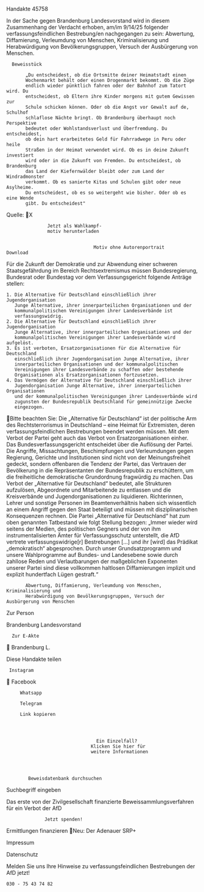 Handakte 45758

In der Sache gegen Brandenburg Landesvorstand wird in diesem Zusammenhang
der Verdacht erhoben, am/im 9/14/25 folgender verfassungsfeindlichen
Bestrebung/en nachgegangen zu sein: Abwertung, Diffamierung, Verleumdung
von Menschen, Kriminalisierung und Herabwürdigung von
Bevölkerungsgruppen, Versuch der Ausbürgerung von Menschen.




      Beweisstück

           „Du entscheidest, ob die Ortsmitte deiner Heimatstadt einen
           Wochenmarkt behält oder einen Drogenmarkt bekommt. Ob die Züge
           endlich wieder pünktlich fahren oder der Bahnhof zum Tatort wird. Du
           entscheidest, ob Eltern ihre Kinder morgens mit gutem Gewissen zur
           Schule schicken können. Oder ob die Angst vor Gewalt auf de, Schulhof
           schlaflose Nächte bringt. Ob Brandenburg überhaupt noch Perspektive
           bedeutet oder Wohlstandsverlust und Überfremdung. Du entscheidest,
           ob dein hart erarbeitetes Geld für Fahrradwege in Peru oder heile
           Straßen in der Heimat verwendet wird. Ob es in deine Zukunft investiert
           wird oder in die Zukunft von Fremden. Du entscheidest, ob Brandenburg
           das Land der Kiefernwälder bleibt oder zum Land der Windradmonster
           verkommt. Ob es sanierte Kitas und Schulen gibt oder neue Asylheime.
           Du entscheidest, ob es so weitergeht wie bisher. Oder ob es eine Wende
           gibt. Du entscheidest"



Quelle:
X




                   Jetzt als Wahlkampf-
                   motiv herunterladen


                                    Motiv ohne Autorenportrait      Download




Für die Zukunft der Demokratie und zur Abwendung einer schweren
Staatsgefährdung im Bereich Rechtsextremismus müssen Bundesregierung,
Bundesrat oder Bundestag vor dem Verfassungsgericht folgende Anträge stellen:


    1. Die Alternative für Deutschland einschließlich ihrer Jugendorganisation
       Junge Alternative, ihrer innerparteilichen Organisationen und der
       kommunalpolitischen Vereinigungen ihrer Landesverbände ist
       verfassungswidrig.
    2. Die Alternative für Deutschland einschließlich ihrer Jugendorganisation
       Junge Alternative, ihrer innerparteilichen Organisationen und der
       kommunalpolitischen Vereinigungen ihrer Landesverbände wird aufgelöst.
    3. Es ist verboten, Ersatzorganisationen für die Alternative für Deutschland
       einschließlich ihrer Jugendorganisation Junge Alternative, ihrer
       innerparteilichen Organisationen und der kommunalpolitischen
       Vereinigungen ihrer Landesverbände zu schaffen oder bestehende
       Organisationen als Ersatzorganisationen fortzusetzen.
    4. Das Vermögen der Alternative für Deutschland einschließlich ihrer
       Jugendorganisation Junge Alternative, ihrer innerparteilichen Organisationen
       und der kommunalpolitischen Vereinigungen ihrer Landesverbände wird
       zugunsten der Bundesrepublik Deutschland für gemeinnützige Zwecke
       eingezogen.
Bitte beachten Sie: Die „Alternative für Deutschland“ ist der politische Arm des Rechtsterrorismus in
Deutschland – eine Heimat für Extremisten, deren verfassungsfeindlichen Bestrebungen beendet
werden müssen. Mit dem Verbot der Partei geht auch das Verbot von Ersatzorganisationen einher. Das
Bundesverfassungsgericht entscheidet über die Auflösung der Partei. Die Angriffe, Missachtungen,
Beschimpfungen und Verleumdungen gegen Regierung, Gerichte und Institutionen sind nicht von der
Meinungsfreiheit gedeckt, sondern offenbaren die Tendenz der Partei, das Vertrauen der Bevölkerung
in die Repräsentanten der Bundesrepublik zu erschüttern, um die freiheitliche demokratische
Grundordnung fragwürdig zu machen. Das Verbot der „Alternative für Deutschland“ bedeutet, alle
Strukturen aufzulösen, Abgeordnete und Mitarbeitende zu entlassen und die Kreisverbände und
Jugendorganisationen zu liquidieren. Richterinnen, Lehrer und sonstige Personen im
Beamtenverhältnis haben sich wissentlich an einem Angriff gegen den Staat beteiligt und müssen mit
disziplinarischen Konsequenzen rechnen.
Die Partei „Alternative für Deutschland“ hat zum oben genannten Tatbestand wie folgt Stellung
bezogen: „Immer wieder wird seitens der Medien, des politischen Gegners und der von ihm
instrumentalisierten Ämter für Verfassungsschutz unterstellt, die AfD vertrete verfassungswidrige[r]
Bestrebungen […] und ihr [wird] das Prädikat „demokratisch“ abgesprochen. Durch unser
Grundsatzprogramm und unsere Wahlprogramme auf Bundes- und Landesebene sowie durch zahllose
Reden und Verlautbarungen der maßgeblichen Exponenten unserer Partei sind diese vollkommen
haltlosen Diffamierungen implizit und explizit hundertfach Lügen gestraft.“




           Abwertung, Diffamierung, Verleumdung von Menschen, Kriminalisierung und
           Herabwürdigung von Bevölkerungsgruppen, Versuch der Ausbürgerung von Menschen




   Zur Person


   Brandenburg Landesvorstand

      Zur E-Akte
        Brandenburg L.

Diese Handakte teilen


     Instagram
         Facebook

         Whatsapp

         Telegram

         Link kopieren




                                     Ein Einzelfall?
                                   Klicken Sie hier für
                                   weitere Informationen




            Beweisdatenbank durchsuchen

  Suchbegriff eingeben

  Das erste von der Zivilgesellschaft finanzierte
   Beweissammlungsverfahren für ein Verbot
                     der AfD

                  Jetzt spenden!




Ermittlungen finanzieren
Neu: Der Adenauer SRP+

Impressum

Datenschutz




Melden Sie uns Ihre Hinweise zu verfassungsfeindlichen Bestrebungen der AfD
jetzt!

    030 - 75 43 74 82
